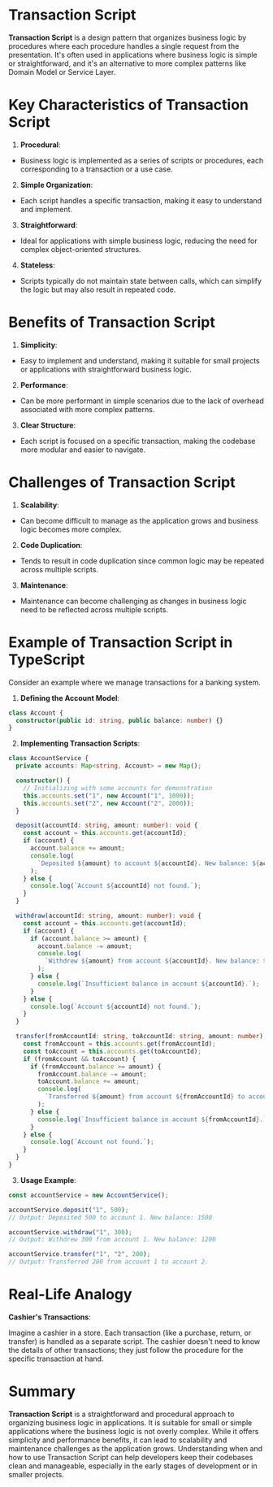 # Transaction Script

**Transaction Script** is a design pattern that organizes business logic by procedures where each procedure handles a single request from the presentation. It's often used in applications where business logic is simple or straightforward, and it's an alternative to more complex patterns like Domain Model or Service Layer.

# Key Characteristics of Transaction Script

1. **Procedural**:

- Business logic is implemented as a series of scripts or procedures, each corresponding to a transaction or a use case.

2. **Simple Organization**:

- Each script handles a specific transaction, making it easy to understand and implement.

3. **Straightforward**:

- Ideal for applications with simple business logic, reducing the need for complex object-oriented structures.

4. **Stateless**:

- Scripts typically do not maintain state between calls, which can simplify the logic but may also result in repeated code.

# Benefits of Transaction Script

1. **Simplicity**:

- Easy to implement and understand, making it suitable for small projects or applications with straightforward business logic.

2. **Performance**:

- Can be more performant in simple scenarios due to the lack of overhead associated with more complex patterns.

3. **Clear Structure**:

- Each script is focused on a specific transaction, making the codebase more modular and easier to navigate.

# Challenges of Transaction Script

1. **Scalability**:

- Can become difficult to manage as the application grows and business logic becomes more complex.

2. **Code Duplication**:

- Tends to result in code duplication since common logic may be repeated across multiple scripts.

3. **Maintenance**:

- Maintenance can become challenging as changes in business logic need to be reflected across multiple scripts.

# Example of Transaction Script in TypeScript

Consider an example where we manage transactions for a banking system.

1. **Defining the Account Model**:

```typescript
class Account {
  constructor(public id: string, public balance: number) {}
}
```

2. **Implementing Transaction Scripts**:

```typescript
class AccountService {
  private accounts: Map<string, Account> = new Map();

  constructor() {
    // Initializing with some accounts for demonstration
    this.accounts.set("1", new Account("1", 1000));
    this.accounts.set("2", new Account("2", 2000));
  }

  deposit(accountId: string, amount: number): void {
    const account = this.accounts.get(accountId);
    if (account) {
      account.balance += amount;
      console.log(
        `Deposited ${amount} to account ${accountId}. New balance: ${account.balance}`
      );
    } else {
      console.log(`Account ${accountId} not found.`);
    }
  }

  withdraw(accountId: string, amount: number): void {
    const account = this.accounts.get(accountId);
    if (account) {
      if (account.balance >= amount) {
        account.balance -= amount;
        console.log(
          `Withdrew ${amount} from account ${accountId}. New balance: ${account.balance}`
        );
      } else {
        console.log(`Insufficient balance in account ${accountId}.`);
      }
    } else {
      console.log(`Account ${accountId} not found.`);
    }
  }

  transfer(fromAccountId: string, toAccountId: string, amount: number): void {
    const fromAccount = this.accounts.get(fromAccountId);
    const toAccount = this.accounts.get(toAccountId);
    if (fromAccount && toAccount) {
      if (fromAccount.balance >= amount) {
        fromAccount.balance -= amount;
        toAccount.balance += amount;
        console.log(
          `Transferred ${amount} from account ${fromAccountId} to account ${toAccountId}.`
        );
      } else {
        console.log(`Insufficient balance in account ${fromAccountId}.`);
      }
    } else {
      console.log(`Account not found.`);
    }
  }
}
```

3. **Usage Example**:

```typescript
const accountService = new AccountService();

accountService.deposit("1", 500);
// Output: Deposited 500 to account 1. New balance: 1500

accountService.withdraw("1", 300);
// Output: Withdrew 300 from account 1. New balance: 1200

accountService.transfer("1", "2", 200);
// Output: Transferred 200 from account 1 to account 2.
```

# Real-Life Analogy

**Cashier's Transactions**:

Imagine a cashier in a store. Each transaction (like a purchase, return, or transfer) is handled as a separate script. The cashier doesn't need to know the details of other transactions; they just follow the procedure for the specific transaction at hand.

# Summary

**Transaction Script** is a straightforward and procedural approach to organizing business logic in applications. It is suitable for small or simple applications where the business logic is not overly complex. While it offers simplicity and performance benefits, it can lead to scalability and maintenance challenges as the application grows. Understanding when and how to use Transaction Script can help developers keep their codebases clean and manageable, especially in the early stages of development or in smaller projects.
